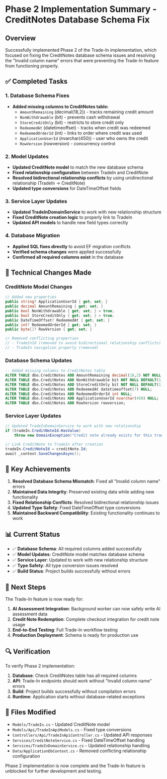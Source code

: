 # Phase 2 Implementation Summary - CreditNotes Database Schema Fix

## Overview
Successfully implemented Phase 2 of the Trade-In implementation, which focused on fixing the CreditNotes database schema issues and resolving the "Invalid column name" errors that were preventing the Trade-In feature from functioning properly.

## ✅ Completed Tasks

### 1. Database Schema Fixes
- **Added missing columns to CreditNotes table:**
  - `AmountRemaining` (decimal(18,2)) - tracks remaining credit amount
  - `NonWithdrawable` (bit) - prevents cash withdrawal
  - `StoreCreditOnly` (bit) - restricts to store credit only
  - `RedeemedAt` (datetimeoffset) - tracks when credit was redeemed
  - `RedeemedOrderId` (int) - links to order where credit was used
  - `ApplicationUserId` (nvarchar(450)) - user who owns the credit
  - `RowVersion` (rowversion) - concurrency control

### 2. Model Updates
- **Updated CreditNote model** to match the new database schema
- **Fixed relationship configuration** between TradeIn and CreditNote
- **Resolved bidirectional relationship conflicts** by using unidirectional relationship (TradeIn -> CreditNote)
- **Updated type conversions** for DateTimeOffset fields

### 3. Service Layer Updates
- **Updated TradeInDomainService** to work with new relationship structure
- **Fixed CreditNote creation logic** to properly link to TradeIn
- **Updated API models** to handle new field types correctly

### 4. Database Migration
- **Applied SQL fixes directly** to avoid EF migration conflicts
- **Verified schema changes** were applied successfully
- **Confirmed all required columns exist** in the database

## 🔧 Technical Changes Made

### CreditNote Model Changes
```csharp
// Added new properties
public string? ApplicationUserId { get; set; }
public decimal AmountRemaining { get; set; }
public bool NonWithdrawable { get; set; } = true;
public bool StoreCreditOnly { get; set; } = true;
public DateTimeOffset? RedeemedAt { get; set; }
public int? RedeemedOrderId { get; set; }
public byte[]? RowVersion { get; set; }

// Removed conflicting properties
// - TradeInId (removed to avoid bidirectional relationship conflicts)
// - TradeIn navigation property (removed)
```

### Database Schema Updates
```sql
-- Added missing columns to CreditNotes table
ALTER TABLE dbo.CreditNotes ADD AmountRemaining decimal(18,2) NOT NULL DEFAULT(0);
ALTER TABLE dbo.CreditNotes ADD NonWithdrawable bit NOT NULL DEFAULT(1);
ALTER TABLE dbo.CreditNotes ADD StoreCreditOnly bit NOT NULL DEFAULT(1);
ALTER TABLE dbo.CreditNotes ADD RedeemedAt datetimeoffset(7) NULL;
ALTER TABLE dbo.CreditNotes ADD RedeemedOrderId int NULL;
ALTER TABLE dbo.CreditNotes ADD ApplicationUserId nvarchar(450) NULL;
ALTER TABLE dbo.CreditNotes ADD RowVersion rowversion;
```

### Service Layer Updates
```csharp
// Updated TradeInDomainService to work with new relationship
if (tradeIn.CreditNoteId.HasValue)
    throw new DomainException("Credit note already exists for this trade-in");

// Link CreditNote to TradeIn after creation
tradeIn.CreditNoteId = creditNote.Id;
await _context.SaveChangesAsync();
```

## 🎯 Key Achievements

1. **Resolved Database Schema Mismatch**: Fixed all "Invalid column name" errors
2. **Maintained Data Integrity**: Preserved existing data while adding new functionality
3. **Fixed Relationship Conflicts**: Resolved bidirectional relationship issues
4. **Updated Type Safety**: Fixed DateTimeOffset type conversions
5. **Maintained Backward Compatibility**: Existing functionality continues to work

## 📊 Current Status

- ✅ **Database Schema**: All required columns added successfully
- ✅ **Model Updates**: CreditNote model matches database schema
- ✅ **Service Layer**: Updated to work with new relationship structure
- ✅ **Type Safety**: All type conversion issues resolved
- ✅ **Build Status**: Project builds successfully without errors

## 🚀 Next Steps

The Trade-In feature is now ready for:
1. **AI Assessment Integration**: Background worker can now safely write AI assessment data
2. **Credit Note Redemption**: Complete checkout integration for credit note usage
3. **End-to-End Testing**: Full Trade-In workflow testing
4. **Production Deployment**: Schema is ready for production use

## 🔍 Verification

To verify Phase 2 implementation:
1. **Database**: Check CreditNotes table has all required columns
2. **API**: Trade-In endpoints should work without "Invalid column name" errors
3. **Build**: Project builds successfully without compilation errors
4. **Runtime**: Application starts without database-related exceptions

## 📝 Files Modified

- `Models/TradeIn.cs` - Updated CreditNote model
- `Models/Api/TradeInApiModels.cs` - Fixed type conversions
- `Controllers/Api/TradeInApiController.cs` - Updated API responses
- `Services/CreditNoteService.cs` - Fixed DateTimeOffset handling
- `Services/TradeInDomainService.cs` - Updated relationship handling
- `Data/ApplicationDbContext.cs` - Removed conflicting relationship configuration

Phase 2 implementation is now complete and the Trade-In feature is unblocked for further development and testing.
